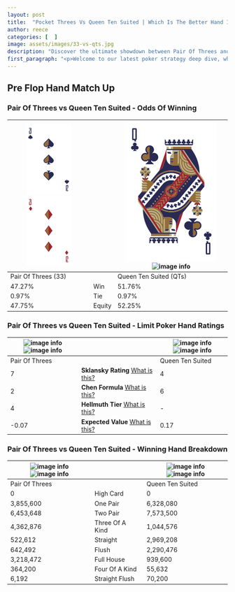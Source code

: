 ```yaml
---
layout: post
title:  "Pocket Threes Vs Queen Ten Suited | Which Is The Better Hand In Poker? A Complete Guide"
author: reece
categories: [  ]
image: assets/images/33-vs-qts.jpg
description: "Discover the ultimate showdown between Pair Of Threes and Queen Ten Suited in poker! Uncover the odds, strategies, and scenarios where one hand triumphs over the other. Get ready to up your poker game with this thrilling analysis."
first_paragraph: "<p>Welcome to our latest poker strategy deep dive, where we're pitting two distinct hands against each other in a high-stakes showdown: Pair Of Threes vs Queen Ten Suited.</p><p>In the dynamic world of poker, every decision counts, and knowing which hand holds the upper hand is key to your success at the table.</p><p>In this article, we'll dissect these two hands, explore the scenarios where one dominates the other, and equip you with the knowledge to make strategic choices that can tip the odds in your favor.</p><p>Get ready to unravel the intriguing dynamics of these poker hands and elevate your game to new heights.</p>"
---
```




[comment]: # (sp0)

## Pre Flop Hand Match Up

<div class="table hand-ratings" markdown="1"> 



### Pair Of Threes vs Queen Ten Suited - Odds Of Winning


    
| ![image info](assets/images/hand1/3.png) ![image info](assets/images/hand1/3o.png) |  | ![image info](assets/images/hand2/q.png) ![image info](assets/images/hand2/ts.png) |
| -------- | -------- | -------- |
| Pair Of Threes (33) |  | Queen Ten Suited (QTs) |
| 47.27% | Win | 51.76% |
| 0.97% | Tie | 0.97% |
| 47.75% | Equity | 52.25% |




[comment]: # (sp1)



### Pair Of Threes vs Queen Ten Suited - Limit Poker Hand Ratings


    
| ![image info](https://www.riverpairs.com/assets/images/hand1/3.png) ![image info](https://www.riverpairs.com/assets/images/hand1/3o.png) |  | ![image info](https://www.riverpairs.com/assets/images/hand2/q.png) ![image info](https://www.riverpairs.com/assets/images/hand2/ts.png) |
| -------- | -------- | -------- |
| Pair Of Threes |  | Queen Ten Suited |
| 7 | **Sklansky Rating** [What is this?](/sklansky-rating-explained) | 4 |
| 2 | **Chen Formula** [What is this?](/chen-formula-explained) | 6 |
| 4 | **Hellmuth Tier** [What is this?](/Hellmuth-tier-explained) | - |
| -0.07 | **Expected Value** [What is this?](/expected-value-explained) | 0.17 |




[comment]: # (sp2)



### Pair Of Threes vs Queen Ten Suited - Winning Hand Breakdown


    
| ![image info](https://www.riverpairs.com/assets/images/hand1/3.png) ![image info](https://www.riverpairs.com/assets/images/hand1/3o.png) |  | ![image info](https://www.riverpairs.com/assets/images/hand2/q.png) ![image info](https://www.riverpairs.com/assets/images/hand2/ts.png) |
| -------- | -------- | -------- |
| Pair Of Threes |  | Queen Ten Suited |
| 0 | High Card | 0 |
| 3,855,600 | One Pair | 6,328,080 |
| 6,453,648 | Two Pair | 7,573,500 |
| 4,362,876 | Three Of A Kind | 1,044,576 |
| 522,612 | Straight | 2,969,208 |
| 642,492 | Flush | 2,290,476 |
| 3,218,472 | Full House | 939,600 |
| 364,200 | Four Of A Kind | 55,632 |
| 6,192 | Straight Flush | 70,200 |




[comment]: # (sp3)



</div>

[comment]: # (sp4)



[comment]: # (sp5)

